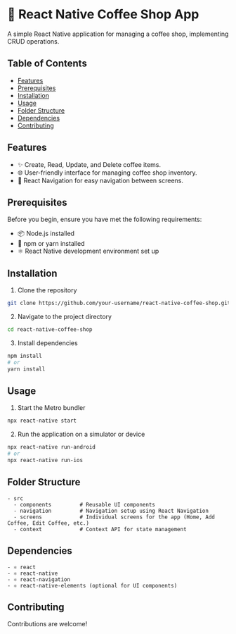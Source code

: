 # 🚀 React Native Coffee Shop App

A simple React Native application for managing a coffee shop, implementing CRUD operations.

## Table of Contents
- [Features](#features)
- [Prerequisites](#prerequisites)
- [Installation](#installation)
- [Usage](#usage)
- [Folder Structure](#folder-structure)
- [Dependencies](#dependencies)
- [Contributing](#contributing)


## Features
- ✨ Create, Read, Update, and Delete coffee items.
- 🌐 User-friendly interface for managing coffee shop inventory.
- 🚦 React Navigation for easy navigation between screens.

## Prerequisites
Before you begin, ensure you have met the following requirements:
- 📦 Node.js installed
- 📝 npm or yarn installed
- ⚛️ React Native development environment set up

## Installation

1. Clone the repository
```bash
git clone https://github.com/your-username/react-native-coffee-shop.git
```
2. Navigate to the project directory
```bash
cd react-native-coffee-shop
```
3. Install dependencies
```bash
npm install
# or
yarn install
```
## Usage

1. Start the Metro bundler
```bash
npx react-native start
```
2. Run the application on a simulator or device
```bash
npx react-native run-android
# or
npx react-native run-ios
```
## Folder Structure

```plaintext
- src
  - components         # Reusable UI components
  - navigation         # Navigation setup using React Navigation
  - screens            # Individual screens for the app (Home, Add Coffee, Edit Coffee, etc.)
  - context            # Context API for state management
```

## Dependencies

```plaintext
- ⚛️ react
- ⚛️ react-native
- ⚛️ react-navigation
- ⚛️ react-native-elements (optional for UI components)
```
## Contributing
Contributions are welcome!
